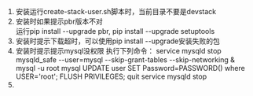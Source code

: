 1. 安装运行create-stack-user.sh脚本时，当前目录不要是devstack
2. 安装时如果提示pbr版本不对   
   运行pip install --upgrade pbr, pip install --upgrade setuptools
3. 安装时提示下载超时，可以使用pip install --upgrade安装失败的包
4. 安装时提示提示mysql没权限
   执行下列命令：
 service mysqld stop
 mysqld_safe --user=mysql --skip-grant-tables --skip-networking & 
 mysql -u root mysql 
 UPDATE user SET Password=PASSWORD() where USER='root';
 FLUSH PRIVILEGES;
 quit
 service mysqld stop
5. 
